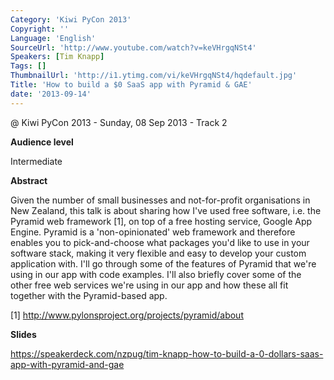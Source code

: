 ```yaml
---
Category: 'Kiwi PyCon 2013'
Copyright: ''
Language: 'English'
SourceUrl: 'http://www.youtube.com/watch?v=keVHrgqNSt4'
Speakers: [Tim Knapp]
Tags: []
ThumbnailUrl: 'http://i1.ytimg.com/vi/keVHrgqNSt4/hqdefault.jpg'
Title: 'How to build a $0 SaaS app with Pyramid & GAE'
date: '2013-09-14'
---
```

@ Kiwi PyCon 2013 - Sunday, 08 Sep 2013 - Track 2

**Audience level**

Intermediate

**Abstract**

Given the number of small businesses and not-for-profit organisations in New Zealand, this talk is about sharing how I've used free software, i.e. the Pyramid web framework [1], on top of a free hosting service, Google App Engine. Pyramid is a 'non-opinionated' web framework and therefore enables you to pick-and-choose what packages you'd like to use in your software stack, making it very flexible and easy to develop your custom application with. I'll go through some of the features of Pyramid that we're using in our app with code examples. I'll also briefly cover some of the other free web services we're using in our app and how these all fit together with the Pyramid-based app.

[1] http://www.pylonsproject.org/projects/pyramid/about

**Slides**

https://speakerdeck.com/nzpug/tim-knapp-how-to-build-a-0-dollars-saas-app-with-pyramid-and-gae